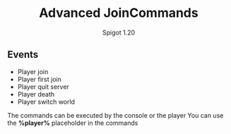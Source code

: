 <div align="center">
<h1>Advanced JoinCommands</h1>
<p>Spigot 1.20</p>  
</div>

## Events
- Player join
- Player first join
- Player quit server
- Player death
- Player switch world

The commands can be executed by the console or the player
You can use the **%player%** placeholder in the commands
